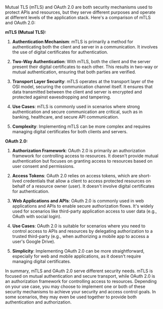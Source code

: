 Mutual TLS (mTLS) and OAuth 2.0 are both security mechanisms used to protect APIs and resources, but they serve different purposes and operate at different levels of the application stack. Here's a comparison of mTLS and OAuth 2.0:

**mTLS (Mutual TLS):**

1. **Authentication Mechanism**: mTLS is primarily a method for authenticating both the client and server in a communication. It involves the use of digital certificates for authentication.

2. **Two-Way Authentication**: With mTLS, both the client and the server present their digital certificates to each other. This results in two-way or mutual authentication, ensuring that both parties are verified.

3. **Transport Layer Security**: mTLS operates at the transport layer of the OSI model, securing the communication channel itself. It ensures that data transmitted between the client and server is encrypted and protected against eavesdropping and tampering.

4. **Use Cases**: mTLS is commonly used in scenarios where strong authentication and secure communication are critical, such as in banking, healthcare, and secure API communication.

5. **Complexity**: Implementing mTLS can be more complex and requires managing digital certificates for both clients and servers.

**OAuth 2.0:**

1. **Authorization Framework**: OAuth 2.0 is primarily an authorization framework for controlling access to resources. It doesn't provide mutual authentication but focuses on granting access to resources based on user consent and permissions.

2. **Access Tokens**: OAuth 2.0 relies on access tokens, which are short-lived credentials that allow a client to access protected resources on behalf of a resource owner (user). It doesn't involve digital certificates for authentication.

3. **Web Applications and APIs**: OAuth 2.0 is commonly used in web applications and APIs to enable secure authorization flows. It's widely used for scenarios like third-party application access to user data (e.g., OAuth with social login).

4. **Use Cases**: OAuth 2.0 is suitable for scenarios where you need to control access to APIs and resources by delegating authorization to a trusted third-party (e.g., when authorizing a mobile app to access a user's Google Drive).

5. **Simplicity**: Implementing OAuth 2.0 can be more straightforward, especially for web and mobile applications, as it doesn't require managing digital certificates.

In summary, mTLS and OAuth 2.0 serve different security needs. mTLS is focused on mutual authentication and secure transport, while OAuth 2.0 is an authorization framework for controlling access to resources. Depending on your use case, you may choose to implement one or both of these security mechanisms to achieve your security and access control goals. In some scenarios, they may even be used together to provide both authentication and authorization.
